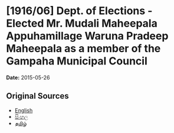 # [1916/06] Dept. of Elections - Elected Mr. Mudali Maheepala Appuhamillage Waruna Pradeep Maheepala as a member of the Gampaha Municipal Council

**Date:** 2015-05-26

## Original Sources

- [English](https://documents.gov.lk/view/extra-gazettes/2015/5/1916-06_E.pdf)
- [සිංහල](https://documents.gov.lk/view/extra-gazettes/2015/5/1916-06_S.pdf)
- [தமிழ்](https://documents.gov.lk/view/extra-gazettes/2015/5/1916-06_T.pdf)
